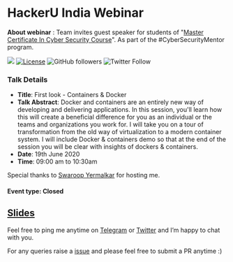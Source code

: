 # HackerU India Webinar

**About webinar** : Team invites guest speaker for students of "[Master Certificate In Cyber Security Course](https://www.jigsawacademy.com/master-certificate-in-cyber-security-red-team/)". As part of the #CyberSecurityMentor program.

[![](https://img.shields.io/badge/Mehul-Patel-brightgreen.svg?colorB=00ff00)](https://www.rowdymehul.com)
[![License](https://img.shields.io/badge/License-Apache%202.0-blue.svg)](https://opensource.org/licenses/Apache-2.0)
![GitHub followers](https://img.shields.io/github/followers/rowdymehul?style=social)
![Twitter Follow](https://img.shields.io/twitter/follow/rowdymehul?style=social)


### Talk Details 

* **Title**: First look - Containers & Docker
* **Talk Abstract**: Docker and containers are an entirely new way of developing and delivering applications. In this session, you'll learn how this will create a beneficial difference for you as an individual or the teams and organizations you work for. I will take you on a tour of transformation from the old way of virtualization to a modern container system. I will include Docker & containers demo so that at the end of the session you will be clear with insights of dockers & containers. 
* **Date**: 19th June 2020
* **Time**: 09:00 am to 10:30am 

Special thanks to [Swaroop Yermalkar](https://twitter.com/swaroopsy) for hosting me.

#### Event type: Closed 

<h2><a href="https://speakerdeck.com/rowdymehul/first-look-containers-and-docker">Slides</a></h2>

Feel free to ping me anytime on [Telegram](http://telegram.me/rowdymehul) or [Twitter](http://twitter.com/rowdymehul) and I’m happy to chat with you.

For any queries raise a [issue](https://github.com/rowdymehul/HackerU-India-Webinar/issues) and please feel free to submit a PR anytime :)

